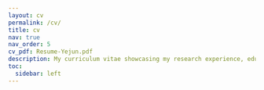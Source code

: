 ```yaml
---
layout: cv
permalink: /cv/
title: cv
nav: true
nav_order: 5
cv_pdf: Resume-Yejun.pdf
description: My curriculum vitae showcasing my research experience, education, awards, and technical skills in AI and deep learning.
toc:
  sidebar: left
---
```

